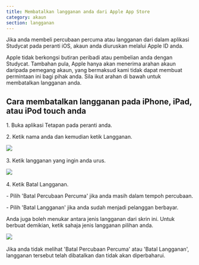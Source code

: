 ```yaml
---
title: Membatalkan langganan anda dari Apple App Store
category: akaun
section: langganan
---
```

Jika anda membeli percubaan percuma atau langganan dari dalam aplikasi Studycat pada peranti iOS, akaun anda diuruskan melalui Apple ID anda.

Apple tidak berkongsi butiran peribadi atau pembelian anda dengan Studycat. Tambahan pula, Apple hanya akan menerima arahan akaun daripada pemegang akaun, yang bermaksud kami tidak dapat membuat permintaan ini bagi pihak anda. Sila ikut arahan di bawah untuk membatalkan langganan anda.

## Cara membatalkan langganan pada iPhone, iPad, atau iPod touch anda

1\. Buka aplikasi Tetapan pada peranti anda.

2\. Ketik nama anda dan kemudian ketik Langganan.

​![](/attachments/token/nCIncCXCjZuIPV648xYt0lib3/?name=apple_settings_subscriptions_01.PNG.png)​

3\. Ketik langganan yang ingin anda urus.

​![](/attachments/token/snrsdRNd9mcFLX6QtMUDNOy3y/?name=apple_device-settings_subscriptions_01.PNG)​

4\. Ketik Batal Langganan.

\- Pilih 'Batal Percubaan Percuma' jika anda masih dalam tempoh percubaan.

\- Pilih 'Batal Langganan' jika anda sudah menjadi pelanggan berbayar.

Anda juga boleh menukar antara jenis langganan dari skrin ini. Untuk berbuat demikian, ketik sahaja jenis langganan pilihan anda.

​![](/attachments/token/dSyv3ALuqCzNu7Rx7JG3JzBWr/?name=apple_device-settings_subscriptions_02.PNG)​

Jika anda tidak melihat 'Batal Percubaan Percuma' atau 'Batal Langganan', langganan tersebut telah dibatalkan dan tidak akan diperbaharui.
